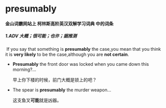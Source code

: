 # presumably

#### 金山词霸网站上 柯林斯高阶英汉双解学习词典 中的词条

##### 1.ADV  大概；很可能；也许；据推测

​	If you say that something is **presumably** the case,you mean that you think it is **very likely** to be the case,although you are **not certain**.

- **Presumably** the front door was locked when you came down this morning?...

  早上你下楼的时候，前门大概是锁上的吧？

- The spear is **presumably** the murder weapon...

  这支鱼叉**可能**就是凶器。
